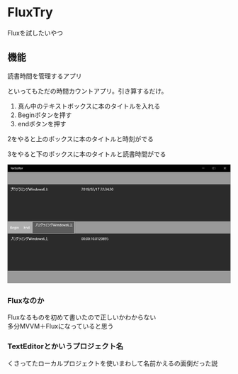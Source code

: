 # FluxTry

Fluxを試したいやつ

## 機能

読書時間を管理するアプリ

といってもただの時間カウントアプリ。引き算するだけ。

1. 真ん中のテキストボックスに本のタイトルを入れる
2. Beginボタンを押す
3. endボタンを押す

2をやると上のボックスに本のタイトルと時刻がでる

3をやると下のボックスに本のタイトルと読書時間がでる

![img](https://github.com/KoMMet/FluxTry/blob/master/doc/img/trymain.PNG "img")

### Fluxなのか

Fluxなるものを初めて書いたので正しいかわからない  
多分MVVM＋Fluxになっていると思う

### TextEditorとかいうプロジェクト名

くさってたローカルプロジェクトを使いまわして名前かえるの面倒だった説
